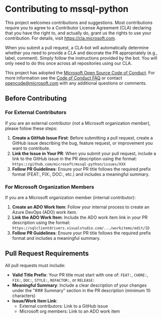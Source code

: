 # Contributing to mssql-python

This project welcomes contributions and suggestions. Most contributions require you to
agree to a Contributor License Agreement (CLA) declaring that you have the right to,
and actually do, grant us the rights to use your contribution. For details, visit
https://cla.microsoft.com.

When you submit a pull request, a CLA-bot will automatically determine whether you need
to provide a CLA and decorate the PR appropriately (e.g., label, comment). Simply follow the
instructions provided by the bot. You will only need to do this once across all repositories using our CLA.

This project has adopted the [Microsoft Open Source Code of Conduct](https://opensource.microsoft.com/codeofconduct/).
For more information see the [Code of Conduct FAQ](https://opensource.microsoft.com/codeofconduct/faq/)
or contact [opencode@microsoft.com](mailto:opencode@microsoft.com) with any additional questions or comments.

## Before Contributing

### For External Contributors

If you are an external contributor (not a Microsoft organization member), please follow these steps:

1. **Create a GitHub Issue First**: Before submitting a pull request, create a GitHub issue describing the bug, feature request, or improvement you want to contribute.
2. **Link the Issue in Your PR**: When you submit your pull request, include a link to the GitHub issue in the PR description using the format: `https://github.com/microsoft/mssql-python/issues/XXX`
3. **Follow PR Guidelines**: Ensure your PR title follows the required prefix format (FEAT:, FIX:, DOC:, etc.) and includes a meaningful summary.

### For Microsoft Organization Members

If you are a Microsoft organization member (internal contributor):

1. **Create an ADO Work Item**: Follow your internal process to create an Azure DevOps (ADO) work item.
2. **Link the ADO Work Item**: Include the ADO work item link in your PR description using the format: `https://sqlclientdrivers.visualstudio.com/.../workitems/edit/ID`
3. **Follow PR Guidelines**: Ensure your PR title follows the required prefix format and includes a meaningful summary.

## Pull Request Requirements

All pull requests must include:

- **Valid Title Prefix**: Your PR title must start with one of: `FEAT:`, `CHORE:`, `FIX:`, `DOC:`, `STYLE:`, `REFACTOR:`, or `RELEASE:`
- **Meaningful Summary**: Include a clear description of your changes under the "### Summary" section in the PR description (minimum 10 characters)
- **Issue/Work Item Link**: 
  - External contributors: Link to a GitHub issue
  - Microsoft org members: Link to an ADO work item